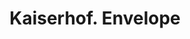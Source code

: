 ---
doi: 10.7916/D8W96N5K
date_other: '1910'
date_other_textual: '1910'
form: printed ephemera
genre:
- Envelopes
name:
- Kaiserhof
object_in_context_url: https://biggert.cul.columbia.edu/items/view/ave_biggert_00214
subject_hierarchical_geographic:
- Chicago, Illinois, United States
subject_name:
- Kaiserhof
title: Kaiserhof. Envelope
sort_title: Kaiserhof. Envelope
call_number: ave_biggert_00214
coordinates:
- 41.83694444444445,-87.68472222222222
pid: ave_biggert_00214
identifiers: ave_biggert_00214
thumbnail: https://derivativo-3.library.columbia.edu/iiif/2/ldpd:345017/full/!256,256/0/native.jpg
permalink: /biggert/ave_biggert_00214/
layout: iiif-image-page
---